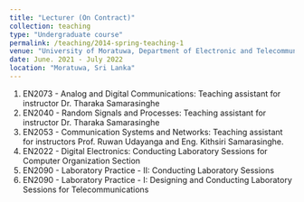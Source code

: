 ```yaml
---
title: "Lecturer (On Contract)"
collection: teaching
type: "Undergraduate course"
permalink: /teaching/2014-spring-teaching-1
venue: "University of Moratuwa, Department of Electronic and Telecommunication Engineering"
date: June. 2021 - July 2022
location: "Moratuwa, Sri Lanka"
---
```



1. EN2073 - Analog and Digital Communications: Teaching assistant for instructor Dr. Tharaka Samarasinghe
2. EN2040 - Random Signals and Processes: Teaching assistant for instructor Dr. Tharaka Samarasinghe
3. EN2053 - Communication Systems and Networks: Teaching assistant for instructors Prof. Ruwan Udayanga and Eng. Kithsiri Samarasinghe.
4. EN2022 - Digital Electronics: Conducting Laboratory Sessions for Computer Organization Section
5. EN2090 - Laboratory Practice - II: Conducting Laboratory Sessions
6. EN2090 - Laboratory Practice - I: Designing and Conducting Laboratory Sessions for Telecommunications
